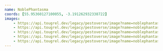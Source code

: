 ```yaml
---
name: NoblePhantasma
coords: [55.95360127100055, -3.191262932338722]
images:
    - https://api.tougrel.dev/legacy/pestoverse/image?name=noblephantasma-1.jpg
    - https://api.tougrel.dev/legacy/pestoverse/image?name=noblephantasma-2.jpg
    - https://api.tougrel.dev/legacy/pestoverse/image?name=noblephantasma-3.jpg
    - https://api.tougrel.dev/legacy/pestoverse/image?name=noblephantasma-4.jpg
    - https://api.tougrel.dev/legacy/pestoverse/image?name=noblephantasma-edinburgh_graveyard.jpg
---
```


